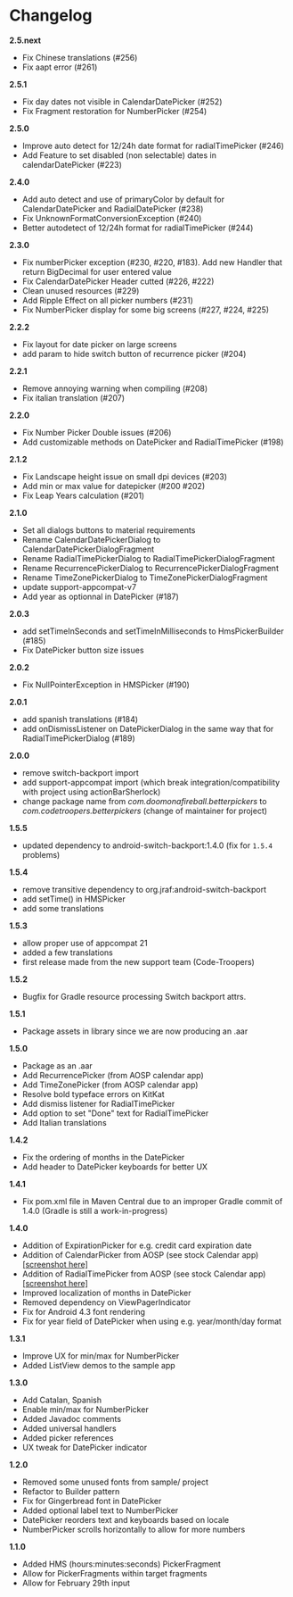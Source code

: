 
Changelog
=========
**2.5.next**
* Fix Chinese translations (#256)
* Fix aapt error (#261)

**2.5.1**
* Fix day dates not visible in CalendarDatePicker (#252)
* Fix Fragment restoration for NumberPicker (#254)

**2.5.0**
* Improve auto detect for 12/24h date format for radialTimePicker (#246)
* Add Feature to set disabled (non selectable) dates in calendarDatePicker (#223)

**2.4.0**
* Add auto detect and use of primaryColor by default for CalendarDatePicker and RadialDatePicker (#238)
* Fix UnknownFormatConversionException (#240)
* Better autodetect of 12/24h format for radialTimePicker (#244)

**2.3.0**
* Fix numberPicker exception (#230, #220, #183). Add new Handler that return BigDecimal for user entered value
* Fix CalendarDatePicker Header cutted (#226, #222)
* Clean unused resources (#229)
* Add Ripple Effect on all picker numbers (#231)
* Fix NumberPicker display for some big screens (#227, #224, #225)

**2.2.2**
* Fix layout for date picker on large screens
* add param to hide switch button of recurrence picker (#204)

**2.2.1**
* Remove annoying warning when compiling (#208)
* Fix italian translation (#207)

**2.2.0**
* Fix Number Picker Double issues (#206)
* Add customizable methods on DatePicker and RadialTimePicker (#198)


**2.1.2**
* Fix Landscape height issue on small dpi devices (#203)
* Add min or max value for datepicker (#200 #202)
* Fix Leap Years calculation (#201)

**2.1.0**
* Set all dialogs buttons to material requirements
* Rename CalendarDatePickerDialog to CalendarDatePickerDialogFragment
* Rename RadialTimePickerDialog to RadialTimePickerDialogFragment
* Rename RecurrencePickerDialog to RecurrencePickerDialogFragment
* Rename TimeZonePickerDialog to TimeZonePickerDialogFragment
* update support-appcompat-v7
* Add year as optionnal in DatePicker (#187)

**2.0.3**
* add setTimeInSeconds and setTimeInMilliseconds to HmsPickerBuilder (#185)
* Fix DatePicker button size issues

**2.0.2**
* Fix NullPointerException in HMSPicker (#190)

**2.0.1**
* add spanish translations (#184)
* add onDismissListener on DatePickerDialog in the same way that for RadialTimePickerDialog (#189)

**2.0.0**
* remove switch-backport import
* add support-appcompat import (which break integration/compatibility with project using actionBarSherlock)
* change package name from _com.doomonafireball.betterpickers_ to _com.codetroopers.betterpickers_ (change of maintainer for project)

**1.5.5**
* updated dependency to android-switch-backport:1.4.0 (fix for `1.5.4` problems)

**1.5.4**
* remove transitive dependency to org.jraf:android-switch-backport
* add setTime() in HMSPicker
* add some translations

**1.5.3**
* allow proper use of appcompat 21
* added a few translations
* first release made from the new support team (Code-Troopers)

**1.5.2**
* Bugfix for Gradle resource processing Switch backport attrs.

**1.5.1**
* Package assets in library since we are now producing an .aar

**1.5.0**
* Package as an .aar
* Add RecurrencePicker (from AOSP calendar app)
* Add TimeZonePicker (from AOSP calendar app)
* Resolve bold typeface errors on KitKat
* Add dismiss listener for RadialTimePicker
* Add option to set "Done" text for RadialTimePicker
* Add Italian translations

**1.4.2**
* Fix the ordering of months in the DatePicker
* Add header to DatePicker keyboards for better UX

**1.4.1**
* Fix pom.xml file in Maven Central due to an improper Gradle commit of 1.4.0 (Gradle is still a work-in-progress)

**1.4.0**
* Addition of ExpirationPicker for e.g. credit card expiration date
* Addition of CalendarPicker from AOSP (see stock Calendar app) <a href="https://raw.github.com/derekbrameyer/android-betterpickers/master/sample/imagery/phone_render_calendar_date.png">[screenshot here]</a>
* Addition of RadialTimePicker from AOSP (see stock Calendar app) <a href="https://raw.github.com/derekbrameyer/android-betterpickers/master/sample/imagery/phone_render_radial_time_picker.png">[screenshot here]</a>
* Improved localization of months in DatePicker
* Removed dependency on ViewPagerIndicator
* Fix for Android 4.3 font rendering
* Fix for year field of DatePicker when using e.g. year/month/day format

**1.3.1**
* Improve UX for min/max for NumberPicker
* Added ListView demos to the sample app

**1.3.0**
* Add Catalan, Spanish
* Enable min/max for NumberPicker
* Added Javadoc comments
* Added universal handlers
* Added picker references
* UX tweak for DatePicker indicator

**1.2.0**
* Removed some unused fonts from sample/ project
* Refactor to Builder pattern
* Fix for Gingerbread font in DatePicker
* Added optional label text to NumberPicker
* DatePicker reorders text and keyboards based on locale
* NumberPicker scrolls horizontally to allow for more numbers

**1.1.0**
* Added HMS (hours:minutes:seconds) PickerFragment
* Allow for PickerFragments within target fragments
* Allow for February 29th input
